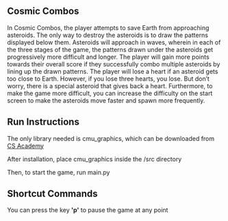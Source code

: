 ## Cosmic Combos ##

In Cosmic Combos, the player attempts to save Earth from approaching asteroids. The only way to destroy the asteroids is to draw the patterns displayed below them. Asteroids will approach in waves, wherein in each of the three stages of the game, the patterns drawn under the asteroids get progressively more difficult and longer. The player will gain more points towards their overall score if they successfully combo multiple asteroids by lining up the drawn patterns. The player will lose a heart if an asteroid gets too close to Earth. However, if you lose three hearts, you lose. But don’t worry, there is a special asteroid that gives back a heart. Furthermore, to make the game more difficult, you can increase the difficulty on the start screen to make the asteroids move faster and spawn more frequently.

## Run Instructions ##

The only library needed is cmu_graphics, which can be downloaded from [CS Academy](https://academy.cs.cmu.edu/desktop)

After installation, place cmu_graphics inside the /src directory

Then, to start the game, run main.py

## Shortcut Commands ##

You can press the key **'p'** to pause the game at any point